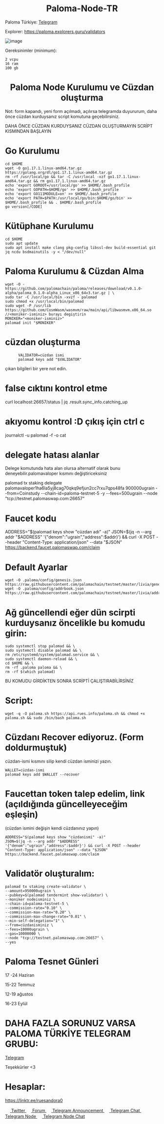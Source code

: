 <h1 align="center">Paloma-Node-TR</h1>

Paloma Türkiye: [Telegram](https://t.me/PalomaTurkish)

Explorer: https://paloma.explorers.guru/validators

![image](https://user-images.githubusercontent.com/101149671/174652453-f36d6cf8-5466-4561-b070-1794e164b3fd.png)



Gereksinimler (minimum):
```
2 vcpu 
16 ram 
100 gb
```























<h1 align="center">Paloma Node Kurulumu ve Cüzdan oluşturma</h1>

Not: form kapandı, yeni form açılmadı, açılırsa telegramda duyururum, daha önce cüzdan kurduysanız script komutuna geçebilirsiniz.

DAHA ÖNCE CÜZDAN KURDUYSANIZ CÜZDAN OLUŞTURMAYIN SCRİPT KISMINDAN BAŞLAYIN

# Go Kurulumu

  
    cd $HOME
    wget -O go1.17.1.linux-amd64.tar.gz https://golang.org/dl/go1.17.1.linux-amd64.tar.gz
    rm -rf /usr/local/go && tar -C /usr/local -xzf go1.17.1.linux-amd64.tar.gz && rm go1.17.1.linux-amd64.tar.gz
    echo 'export GOROOT=/usr/local/go' >> $HOME/.bash_profile
    echo 'export GOPATH=$HOME/go' >> $HOME/.bash_profile
    echo 'export GO111MODULE=on' >> $HOME/.bash_profile
    echo 'export PATH=$PATH:/usr/local/go/bin:$HOME/go/bin' >> $HOME/.bash_profile && . $HOME/.bash_profile
    go version[/CODE]


# Kütüphane Kurulumu


    cd $HOME
    sudo apt update
    sudo apt install make clang pkg-config libssl-dev build-essential git jq ncdu bsdmainutils -y < "/dev/null"



# Paloma Kurulumu & Cüzdan Alma


    wget -O - https://github.com/palomachain/paloma/releases/download/v0.1.0-alpha/paloma_0.1.0-alpha_Linux_x86_64v3.tar.gz | \
    sudo tar -C /usr/local/bin -xvzf - palomad
    sudo chmod +x /usr/local/bin/palomad
    sudo wget -P /usr/lib https://github.com/CosmWasm/wasmvm/raw/main/api/libwasmvm.x86_64.so
    //<moniker-isminiz> burayı degiştirin
    MONIKER="<moniker-isminiz>"
    palomad init "$MONIKER"
    
# cüzdan oluşturma


          VALIDATOR=cüzdan ismi
          palomad keys add "$VALIDATOR"

çıkan bilgileri bir yere not edin.

# false cıktını kontrol etme
curl localhost:26657/status | jq .result.sync_info.catching_up
# akıyomu kontrol :D çıkış için ctrl c
journalctl -u palomad -f -o cat
# delegate hatası alanlar
Delege komutunda hata alan olursa alternatif olarak bunu deneyebilir.palomavaloper kısmını değiştiriceksiniz

palomad tx staking delegate palomavaloper1ha6la5yj8cag70qkq9efjun2cc7rxu7qps48fa 900000ugrain --from=Coinstudy --chain-id=paloma-testnet-5 -y --fees=500ugrain --node "tcp://testnet.palomaswap.com:26657"

# Faucet kodu

ADDRESS="$(palomad keys show "cüzdan adı" -a)"
JSON=$(jq -n --arg addr "$ADDRESS" '{"denom":"ugrain","address":$addr}') && curl -X POST --header "Content-Type: application/json" --data "$JSON" https://backend.faucet.palomaswap.com/claim

# Default Ayarlar

   
    wget -O .paloma/config/genesis.json https://raw.githubusercontent.com/palomachain/testnet/master/livia/genesis.json
    wget -O .paloma/config/addrbook.json https://raw.githubusercontent.com/palomachain/testnet/master/livia/addrbook.json


# Ağ güncellendi eğer dün scirpti kurduysanız öncelikle bu komudu girin:
```
sudo systemctl stop palomad && \
sudo systemctl disable palomad && \
rm /etc/systemd/system/palomad.service && \
sudo systemctl daemon-reload && \
cd $HOME && \
rm -rf .paloma paloma && \
rm -rf $(which palomad)
```

BU KOMUDU GİRDİKTEN SONRA SCRİPTİ ÇALIŞTIRABİLİRSİNİZ

# Script:
```
wget -q -O paloma.sh https://api.rues.info/paloma.sh && chmod +x paloma.sh && sudo /bin/bash paloma.sh
``` 
# Cüzdanı Recover ediyoruz. (Form doldurmuştuk)
   
cüzdan-ismi kısmını silip kendi cüzdan isminizi yazın.
```
WALLET=cüzdan-ismi
palomad keys add $WALLET --recover
```

# Faucettan token talep edelim, link (açıldığında güncelleyeceğim eşleşin)

(cüzdan ismini değişin kendi cüzdanınız yapın)

```
ADDRESS="$(palomad keys show "cüzdanismi" -a)"
JSON=$(jq -n --arg addr "$ADDRESS" '{"denom":"ugrain","address":$addr}') && curl -X POST --header "Content-Type: application/json" --data "$JSON" https://backend.faucet.palomaswap.com/claim
```

# Validatör oluşturalım:
```
palomad tx staking create-validator \
--amount=950000ugrain \
--pubkey=$(palomad tendermint show-validator) \
--moniker nodeisminiz \
--chain-id=paloma-testnet-5 \
--commission-rate="0.10" \
--commission-max-rate="0.20" \
--commission-max-change-rate="0.01" \
--min-self-delegation="1" \
--from=cüzdanisminiz \
--fees=10000ugrain \
--gas=10000000 \
--node "tcp://testnet.palomaswap.com:26657" \
--yes
```

# Paloma Tesnet Günleri

17 -24 Haziran 

15-22 Temmuz

12-19 ağustos

16-23 Eylül

# DAHA FAZLA SORUNUZ VARSA PALOMA TÜRKİYE TELEGRAM GRUBU:

[Telegram](https://t.me/PalomaTurkish)

Teşekkürler <3

# Hesaplar:

https://linktr.ee/ruesandora0

[<img src="https://cdn-icons-png.flaticon.com/512/733/733579.png" width="16px"> Twitter   ](https://twitter.com/Ruesandora0) 
[<img src="https://cdn-icons-png.flaticon.com/512/1336/1336494.png" width="16px"> Forum   ](https://forum.rues.info/index.php)
[<img src="https://cdn-icons-png.flaticon.com/512/2111/2111646.png" width="16px"> Telegram Announcement   ](https://t.me/RuesAnnouncement)
[<img src="https://cdn-icons-png.flaticon.com/512/2111/2111646.png" width="16px"> Telegram Chat   ](https://t.me/RuesChat)
[<img src="https://cdn-icons-png.flaticon.com/512/2111/2111646.png" width="16px"> Telegram Node   ](https://t.me/RuesNode)
[<img src="https://cdn-icons-png.flaticon.com/512/2111/2111646.png" width="16px"> Telegram Node Chat](https://t.me/RuesNodeChat)
